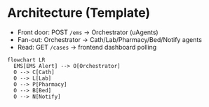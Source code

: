 # Architecture (Template)

- Front door: POST `/ems` → Orchestrator (uAgents)
- Fan-out: Orchestrator → Cath/Lab/Pharmacy/Bed/Notify agents
- Read: GET `/cases` → frontend dashboard polling

```mermaid
flowchart LR
  EMS[EMS Alert] --> O[Orchestrator]
  O --> C[Cath]
  O --> L[Lab]
  O --> P[Pharmacy]
  O --> B[Bed]
  O --> N[Notify]
```
